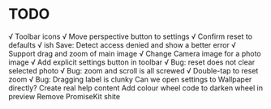 #  TODO

√ Toolbar icons
√ Move perspective button to settings
√ Confirm reset to defaults
√ ish Save: Detect access denied and show a better error
√ Support drag and zoom of main image
√ Change Camera image for a photo image
√ Add explicit settings button in toolbar
√ Bug: reset does not clear selected photo
√ Bug: zoom and scroll is all screwed
√ Double-tap to reset zoom
√ Bug: Dragging label is clunky
Can we open settings to Wallpaper directly?
Create real help content
Add colour wheel code to darken wheel in preview
Remove PromiseKit shite

